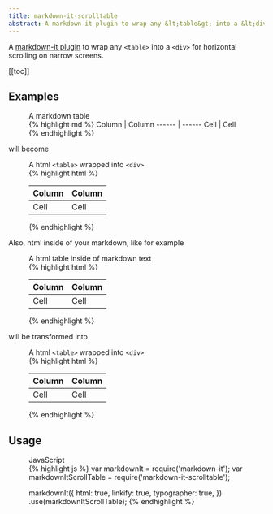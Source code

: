```yaml
---
title: markdown-it-scrolltable
abstract: A markdown-it plugin to wrap any &lt;table&gt; into a &lt;div&gt; for horizontal scrolling on narrow screens.
---
```

A [markdown-it plugin](https://www.npmjs.com/package/markdown-it-scrolltable) to wrap any `<table>` into a `<div>` for horizontal scrolling on narrow screens. 

[[toc]]

## Examples

<figure>
<figcaption>A markdown table</figcaption>
{% highlight md %}
Column | Column
------ | ------
Cell   | Cell  
{% endhighlight %}
</figure>

will become 

<figure>
<figcaption>A html <code>&lt;table&gt;</code> wrapped into <code>&lt;div&gt;</code></figcaption>
{% highlight html %}
<div class="scroll-table" style="overflow-x:auto">
    <table>
        <thead>
            <tr>
                <th>Column</th>
                <th>Column</th>
            </tr>
        </thead>
        <tbody>
            <tr>
                <td>Cell</td>
                <td>Cell</td>
            </tr>
        </tbody>
    </table>
</div>
{% endhighlight %}
</figure>

Also, html inside of your markdown, like for example

<figure>
<figcaption>A html table inside of markdown text</figcaption>
{% highlight html %}
<table>
    <thead>
        <tr>
            <th>Column</th>
            <th>Column</th>
        </tr>
    </thead>
    <tbody>
        <tr>
            <td>Cell</td>
            <td>Cell</td>
        </tr>
    </tbody>
</table>
{% endhighlight %}
</figure>

will be transformed into 

<figure>
<figcaption>A html <code>&lt;table&gt;</code> wrapped into <code>&lt;div&gt;</code></figcaption>
{% highlight html %}
<div class="scroll-table" style="overflow-x:auto">
    <table>
        <thead>
            <tr>
                <th>Column</th>
                <th>Column</th>
            </tr>
        </thead>
        <tbody>
            <tr>
                <td>Cell</td>
                <td>Cell</td>
            </tr>
        </tbody>
    </table>
</div>
{% endhighlight %}
</figure>

## Usage

<figure>
<figcaption>JavaScript</figcaption>
{% highlight js %}
var markdownIt = require('markdown-it');
var markdownItScrollTable = require('markdown-it-scrolltable');

markdownIt({
        html: true,
        linkify: true,
        typographer: true,
    })
    .use(markdownItScrollTable);
{% endhighlight %}
</figure>


